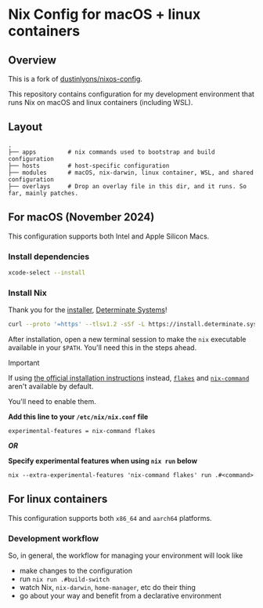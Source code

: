 # Nix Config for macOS + linux containers

## Overview

This is a fork of [dustinlyons/nixos-config](https://github.com/dustinlyons/nixos-config).

This repository contains configuration for my development environment that runs Nix on macOS and linux containers (including WSL).

## Layout

```
.
├── apps         # nix commands used to bootstrap and build configuration
├── hosts        # host-specific configuration
├── modules      # macOS, nix-darwin, linux container, WSL, and shared configuration
├── overlays     # Drop an overlay file in this dir, and it runs. So far, mainly patches.
```

## For macOS (November 2024)
This configuration supports both Intel and Apple Silicon Macs.

### Install dependencies
```sh
xcode-select --install
```

### Install Nix
Thank you for the [installer](https://zero-to-nix.com/concepts/nix-installer), [Determinate Systems](https://determinate.systems/)!
```sh
curl --proto '=https' --tlsv1.2 -sSf -L https://install.determinate.systems/nix | sh -s -- install
```
After installation, open a new terminal session to make the `nix` executable available in your `$PATH`. You'll need this in the steps ahead.

> [!IMPORTANT]
>
> If using [the official installation instructions](https://nixos.org/download) instead, [`flakes`](https://nixos.wiki/wiki/Flakes) and [`nix-command`](https://nixos.wiki/wiki/Nix_command) aren't available by default.
>
> You'll need to enable them.
> 
> **Add this line to your `/etc/nix/nix.conf` file**
> ```
> experimental-features = nix-command flakes
> ```
> 
> **_OR_**
>
> **Specify experimental features when using `nix run` below**
> ```
> nix --extra-experimental-features 'nix-command flakes' run .#<command>
> ```

## For linux containers
This configuration supports both `x86_64` and `aarch64` platforms.

### Development workflow
So, in general, the workflow for managing your environment will look like
- make changes to the configuration
- run `nix run .#build-switch`
- watch Nix, `nix-darwin`, `home-manager`, etc do their thing
- go about your way and benefit from a declarative environment
